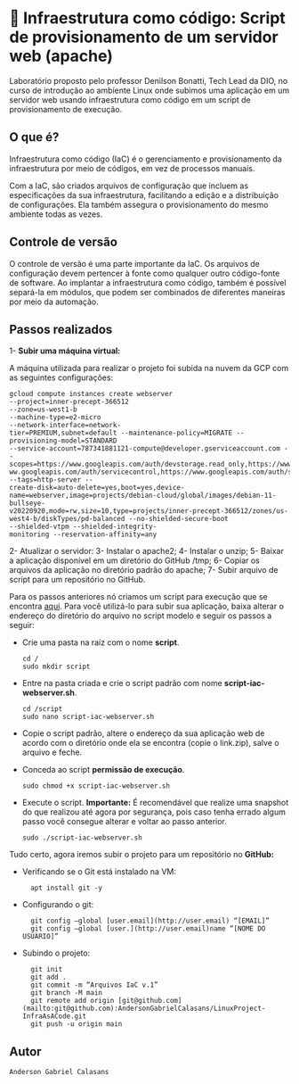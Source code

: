 # 📘 Infraestrutura como código: Script de provisionamento de um servidor web (apache) 

Laboratório proposto pelo professor Denilson Bonatti, Tech Lead da DIO, no curso de introdução ao ambiente Linux onde subimos uma aplicação em um servidor web usando infraestrutura como código em um script de provisionamento de execução.

## O que é?

Infraestrutura como código (IaC) é o gerenciamento e provisionamento da infraestrutura por meio de códigos, em vez de processos manuais.

Com a IaC, são criados arquivos de configuração que incluem as especificações da sua infraestrutura, facilitando a edição e a distribuição de configurações. Ela também assegura o provisionamento do mesmo ambiente todas as vezes. 

## Controle de versão

O controle de versão é uma parte importante da IaC. Os arquivos de configuração devem pertencer à fonte como qualquer outro código-fonte de software. Ao implantar a infraestrutura como código, também é possível separá-la em módulos, que podem ser combinados de diferentes maneiras por meio da automação.

## Passos realizados

 1- **Subir uma máquina virtual:**
 	
 A máquina utilizada para realizar o projeto foi subida na nuvem da GCP com as seguintes configurações:
```
gcloud compute instances create webserver 
--project=inner-precept-366512 
--zone=us-west1-b 
--machine-type=e2-micro 
--network-interface=network-
tier=PREMIUM,subnet=default --maintenance-policy=MIGRATE --provisioning-model=STANDARD 
--service-account=787341881121-compute@developer.gserviceaccount.com --
scopes=https://www.googleapis.com/auth/devstorage.read_only,https://www.googleapis.com/auth/logging.write,https://www.googleapis.com/auth/monitoring.write,https://w
ww.googleapis.com/auth/servicecontrol,https://www.googleapis.com/auth/service.management.readonly,https://www.googleapis.com/auth/trace.append 
--tags=http-server --
create-disk=auto-delete=yes,boot=yes,device-name=webserver,image=projects/debian-cloud/global/images/debian-11-bullseye-
v20220920,mode=rw,size=10,type=projects/inner-precept-366512/zones/us-west4-b/diskTypes/pd-balanced --no-shielded-secure-boot 
--shielded-vtpm --shielded-integrity-
monitoring --reservation-affinity=any
```
 2- Atualizar o servidor:
 3- Instalar o apache2;
 4- Instalar o unzip;
 5- Baixar a aplicação disponível em um diretório do GitHub /tmp;
 6- Copiar os arquivos da aplicação no diretório padrão do apache;
 7- Subir arquivo de script para um repositório no GitHub.

 Para os passos anteriores nó criamos um script para execução que se encontra [aqui](https://github.com/AndersonGabrielCalasans/IaaC-Script-provisionamento-webserver-apache2/blob/main/script-iac-webserver.sh). 
 Para você utilizá-lo para subir sua aplicação, baixa alterar o endereço do diretório do arquivo no script modelo e seguir os passos a seguir:

 - Crie uma pasta na raíz com o nome **script**.
 	```
	cd /
 	sudo mkdir script
	```
 - Entre na pasta criada e crie o script padrão com nome **script-iac-webserver.sh**.
 	```
	cd /script
 	sudo nano script-iac-webserver.sh
	```
 - Copie o script padrão, altere o endereço da sua aplicação web de acordo com o diretório onde ela se encontra (copie o link.zip), salve o arquivo e feche.

 - Conceda ao script **permissão de execução**.
 	```
	sudo chmod +x script-iac-webserver.sh
	```
 - Execute o script. **Importante:** É recomendável que realize uma snapshot do que realizou até agora por segurança, pois caso tenha errado algum passo você consegue alterar e voltar ao passo anterior.
 	```
	sudo ./script-iac-webserver.sh
	```
Tudo certo, agora iremos subir o projeto para um repositório no **GitHub:**

- Verificando se o Git está instalado na VM:
          
        apt install git -y

- Configurando o git:

        git config —global [user.email](http://user.email) “[EMAIL]”
        git config —global [user.](http://user.email)name “[NOME DO USUÁRIO]”

- Subindo o projeto:

        git init
        git add .
        git commit -m “Arquivos IaC v.1”
        git branch -M main
        git remote add origin [git@github.com](mailto:git@github.com):AndersonGabrielCalasans/LinuxProject-InfraAsACode.git
        git push -u origin main

## Autor
	
	Anderson Gabriel Calasans
